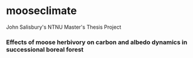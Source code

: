 # mooseclimate
John Salisbury's NTNU Master's Thesis Project

### Effects of moose herbivory on carbon and albedo dynamics in successional boreal forest

